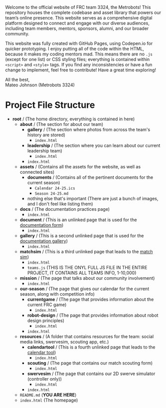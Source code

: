 Welcome to the official website of FRC team 3324, the Metrobots! This repository houses the complete codebase and asset library that powers our team’s online presence. This website serves as a comprehensive digital platform designed to connect and engage with our diverse audiences, including team members, mentors, sponsors, alumni, and our broader community.

This website was fully created with GitHub Pages, using Codepen.io for quicker prototyping. I enjoy putting all of the code within the HTML, because it makes my coding mentors mad. This means there are no `.js` (except for one list) or CSS styling files; everything is contained within `<script>` and `<style>` tags. If you find any inconsistencies or have a fun change to implement, feel free to contribute! Have a great time exploring!

All the best,  
Mateo Johnson (Metrobots 3324)


# Project File Structure

* **root** / (The home directory, everything is contained in here)
  * **about** / (The section for about our team)
    * **gallery** / (The section where photos from across the team's history are stored)
      * `index.html`
    * **leadership** / (The section where you can learn about our current leadership team)
      * `index.html`
    * `index.html`
  * **assets** / (Contains all the assets for the website, as well as connected sites)
    * **documents** / (Contains all of the pertinent documents for the current season)
      * `Calendar 24-25.ics`
      * `Season 24-25.md`
    * nothing else that's important (There are just a bunch of images, and I don't feel like listing them)
  * **docs** / (The documentation practices page)
    * `index.html`
  * **document** / (This is an unlinked page that is used for the [documentation form](https://metrobots.github.io/document))
    * `index.html`
  * **gallery** / (This is a second unlinked page that is used for the [documentation gallery](https://metrobots.github.io/gallery))
    * `index.html`
  * **matchsim** / (This is a third unlinked page that leads to the [match sim](https://metrobots.github.io/matchsim))
    * `index.html`
    * `teams.js` (THIS IS THE ONYL FULL JS FILE IN THE ENTIRE PROJECT, IT CONTAINS ALL TEAMS INFO, 1-10,000)
  * **mission** / (The page that talks about our community involvement)
    * `index.html`
  * **our-season** / (The page that gives our calendar for the current season, along with competition info)
    * **currentgame** / (The page that provides information about the current FRC game)
      * `index.html`
    * **robot-design** / (The page that provides information about robot design principles)
      * `index.html`
    * `index.html`
  * **resources** / (A folder that contains resources for the team: social media links, swervesim, scouting app, etc.)
    * **calendartool** / (This is a fourth unlinked page that leads to the [calendar tool](https://metrobots.github.io/resources/calendartool))
      * `index.html`
    * **scouting** / (The page that contains our match scouting form)
      * `index.html`
    * **swervesim** / (The page that contains our 2D swerve simulator (controller only))
      * `index.html`
    * `index.html`
  * `README.md` (**YOU ARE HERE**)
  * `index.html` (The homepage)
